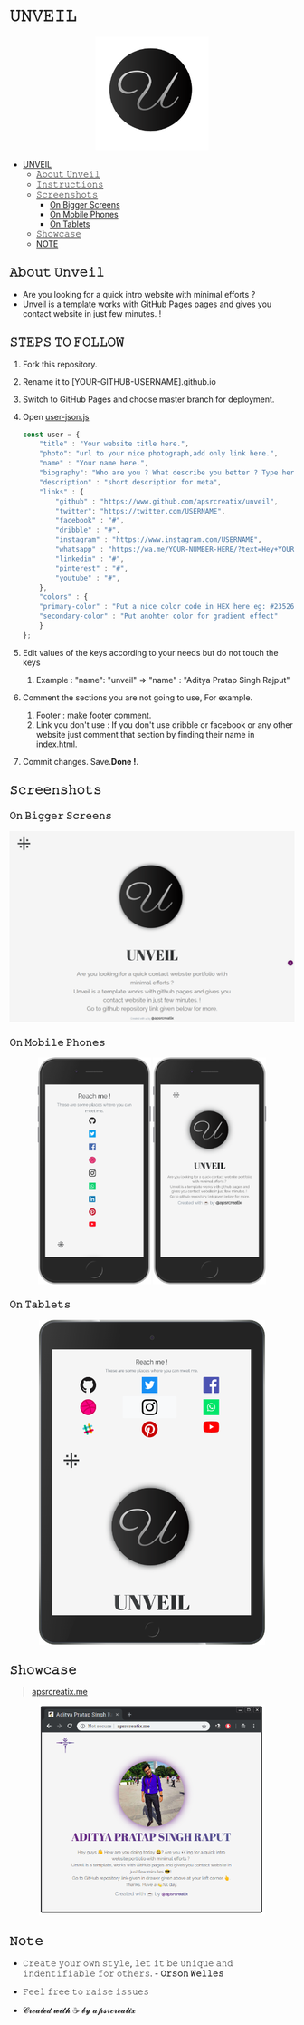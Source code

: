 # 𝚄𝙽𝚅𝙴𝙸𝙻

<p align="center">
<img alt="unveil logo" src="https://github.com/apsrcreatix/unveil/blob/master/assets/icons/icon_640.png" data-canonical-src="https://github.com/apsrcreatix/unveil/blob/master/assets/icons/icon_640.png" width="200" height="200" />
</p>

- [UNVEIL](#𝚄𝙽𝚅𝙴𝙸𝙻)
    - [𝙰𝚋𝚘𝚞𝚝 𝚄𝚗𝚟𝚎𝚒𝚕](#𝙰𝚋𝚘𝚞𝚝-𝚄𝚗𝚟𝚎𝚒𝚕)
    - [𝙸𝚗𝚜𝚝𝚛𝚞𝚌𝚝𝚒𝚘𝚗𝚜](#𝙸𝚗𝚜𝚝𝚛𝚞𝚌𝚝𝚒𝚘𝚗𝚜)
    - [𝚂𝚌𝚛𝚎𝚎𝚗𝚜𝚑𝚘𝚝𝚜](#𝚂𝚌𝚛𝚎𝚎𝚗𝚜𝚑𝚘𝚝𝚜)
        - [On Bigger Screens](#𝙾𝚗-𝙱𝚒𝚐𝚐𝚎𝚛-𝚂𝚌𝚛𝚎𝚎𝚗𝚜)
        - [On Mobile Phones](#𝙾𝚗-𝙼𝚘𝚋𝚒𝚕𝚎-𝙿𝚑𝚘𝚗𝚎𝚜)
        - [On Tablets](#𝙾𝚗-𝙼𝚘𝚋𝚒𝚕𝚎-𝙿𝚑𝚘𝚗𝚎𝚜)
    - [𝚂𝚑𝚘𝚠𝚌𝚊𝚜𝚎](#𝚂𝚑𝚘𝚠𝚌𝚊𝚜𝚎)
    - [NOTE](#𝙽𝚘𝚝𝚎)

## 𝙰𝚋𝚘𝚞𝚝 𝚄𝚗𝚟𝚎𝚒𝚕

- Are you looking for a quick intro website with minimal efforts ? 
- Unveil is a template works with GitHub Pages pages and gives you contact website in just few minutes. ! 

## 𝚂𝚃𝙴𝙿𝚂 𝚃𝙾 𝙵𝙾𝙻𝙻𝙾𝚆

1. Fork this repository.

2. Rename it to [YOUR-GITHUB-USERNAME].github.io

3. Switch to GitHub Pages and choose master branch for deployment.

4. Open  [user-json.js](https://github.com/apsrcreatix/unveil/blob/master/userinfo/user-json.js)

   ```js
   const user = {
       "title" : "Your website title here.",
       "photo": "url to your nice photograph,add only link here.",
       "name" : "Your name here.",
       "biography": "Who are you ? What describe you better ? Type here to let people know about you.",
       "description" : "short description for meta",
       "links" : {
           "github" : "https://www.github.com/apsrcreatix/unveil",
           "twitter": "https://twitter.com/USERNAME",
           "facebook" : "#",
           "dribble" : "#",
           "instagram" : "https://www.instagram.com/USERNAME",
           "whatsapp" : "https://wa.me/YOUR-NUMBER-HERE/?text=Hey+YOUR-NAME+%21+I+am+",
           "linkedin" : "#",
           "pinterest" : "#",
           "youtube" : "#",
       },
       "colors" : {
       "primary-color" : "Put a nice color code in HEX here eg: #23526",
       "secondary-color" : "Put anohter color for gradient effect"
       }
   };
   ```

5. Edit values of the keys according to your needs but do not touch the keys

   1. Example : "name": "unveil" => "name" : "Aditya Pratap Singh Rajput"

6. Comment the sections you are not going to use, For example.

   1. Footer : make footer comment.
   2. Link you don't use : If you don't use dribble or facebook or any other website just comment that section by finding their name in index.html.

7. Commit changes. Save.**Done !**.

## 𝚂𝚌𝚛𝚎𝚎𝚗𝚜𝚑𝚘𝚝𝚜

### 𝙾𝚗 𝙱𝚒𝚐𝚐𝚎𝚛 𝚂𝚌𝚛𝚎𝚎𝚗𝚜

<p align="center">
   <img alt="screenshot" src="https://github.com/apsrcreatix/unveil/blob/master/unveil-docs/bigger-screen.png" data-canonical-src="https://github.com/apsrcreatix/unveil/blob/master/unveil-docs/bigger-screen.png"/>
</p>

### 𝙾𝚗 𝙼𝚘𝚋𝚒𝚕𝚎 𝙿𝚑𝚘𝚗𝚎𝚜

<p align="center">
   <img alt="screenshot" src="https://github.com/apsrcreatix/unveil/blob/master/unveil-docs/iphone-1.png" data-canonical-src="https://github.com/apsrcreatix/unveil/blob/master/unveil-docs/iphone-1.png" width="200" height="400" />

   <img alt="screenshot" src="https://github.com/apsrcreatix/unveil/blob/master/unveil-docs/iphone.png" data-canonical-src="https://github.com/apsrcreatix/unveil/blob/master/unveil-docs/iphone.png" width="200" height="400" />
</p>

### 𝙾𝚗 𝚃𝚊𝚋𝚕𝚎𝚝𝚜

<p align="center">
   <img alt="screenshot" src="https://github.com/apsrcreatix/unveil/blob/master/unveil-docs/ipad.png" data-canonical-src="https://github.com/apsrcreatix/unveil/blob/master/unveil-docs/ipad.png" width="400"/>
</p>

## 𝚂𝚑𝚘𝚠𝚌𝚊𝚜𝚎

> [apsrcreatix.me](http://www.apsrcreatix.me)
<p align="center">
<img alt="screenshot" src="https://github.com/apsrcreatix/unveil/blob/master/unveil-docs/use-case.png" data-canonical-src="https://github.com/apsrcreatix/unveil/blob/master/unveil-docs/use-case.png" width="400"/>
</p>

## 𝙽𝚘𝚝𝚎

- 𝙲𝚛𝚎𝚊𝚝𝚎 𝚢𝚘𝚞𝚛 𝚘𝚠𝚗 𝚜𝚝𝚢𝚕𝚎, 𝚕𝚎𝚝 𝚒𝚝 𝚋𝚎 𝚞𝚗𝚒𝚚𝚞𝚎 𝚊𝚗𝚍 𝚒𝚗𝚍𝚎𝚗𝚝𝚒𝚏𝚒𝚊𝚋𝚕𝚎 𝚏𝚘𝚛 𝚘𝚝𝚑𝚎𝚛𝚜. - **𝙾𝚛𝚜𝚘𝚗 𝚆𝚎𝚕𝚕𝚎𝚜**

- 𝙵𝚎𝚎𝚕 𝚏𝚛𝚎𝚎 𝚝𝚘 𝚛𝚊𝚒𝚜𝚎 𝚒𝚜𝚜𝚞𝚎𝚜

- 𝓒𝓻𝓮𝓪𝓽𝓮𝓭 𝔀𝓲𝓽𝓱 ☕ 𝓫𝔂 𝓪𝓹𝓼𝓻𝓬𝓻𝓮𝓪𝓽𝓲𝔁